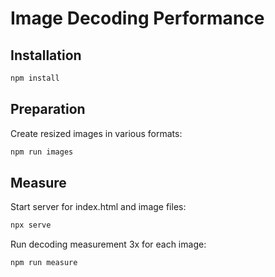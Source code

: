 # Image Decoding Performance

## Installation

```sh
npm install
```

## Preparation

Create resized images in various formats:

```sh
npm run images
```

## Measure

Start server for index.html and image files:

```sh
npx serve
```

Run decoding measurement 3x for each image:

```sh
npm run measure
```
